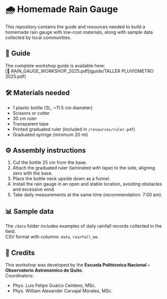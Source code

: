 # 🌧️ Homemade Rain Gauge

This repository contains the guide and resources needed to build a homemade rain gauge with low-cost materials, along with sample data collected by local communities.

## 📘 Guide

The complete workshop guide is available here:  
[📄 RAIN_GAUGE_WORKSHOP_2025.pdf](guide/TALLER PLUVIOMETRO 2025.pdf)

## 🛠️ Materials needed

- 1 plastic bottle (3L, ~11.5 cm diameter)
- Scissors or cutter
- 30 cm ruler
- Transparent tape
- Printed graduated ruler (included in `/resources/ruler.pdf`)
- Graduated syringe (minimum 20 ml)

## ⚙️ Assembly instructions

1. Cut the bottle 25 cm from the base.  
2. Attach the graduated ruler (laminated with tape) to the side, aligning zero with the base.  
3. Place the bottle neck upside down as a funnel.  
4. Install the rain gauge in an open and stable location, avoiding obstacles and excessive wind.  
5. Take daily measurements at the same time (recommendation: 7:00 am).  

## 📊 Sample data

The `/data` folder includes examples of daily rainfall records collected in the field.  
CSV format with columns: `date`, `rainfall_mm`.

## 🤝 Credits

This workshop was developed by the **Escuela Politécnica Nacional – Observatorio Astronómico de Quito**.  
Coordinators:  
- Phys. Luis Felipe Gualco Centeno, MSc.  
- Phys. William Alexander Carvajal Morales, MSc.  
